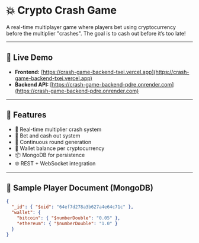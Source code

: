 # 💥 Crypto Crash Game

A real-time multiplayer game where players bet using cryptocurrency before the multiplier "crashes". The goal is to cash out before it’s too late!

---

## 🚀 Live Demo

- **Frontend:** [https://crash-game-backend-txei.vercel.app](https://crash-game-backend-txei.vercel.app)
- **Backend API:** [https://crash-game-backend-pdre.onrender.com](https://crash-game-backend-pdre.onrender.com)

---

## 🧠 Features

- 🎯 Real-time multiplier crash system
- 💸 Bet and cash out system
- 🔁 Continuous round generation
- 💼 Wallet balance per cryptocurrency
- 📦 MongoDB for persistence
- 🌐 REST + WebSocket integration

---

## 🧾 Sample Player Document (MongoDB)

```json
{
  "_id": { "$oid": "64ef7d278a3b627a4e64c71c" },
  "wallet": {
    "bitcoin": { "$numberDouble": "0.05" },
    "ethereum": { "$numberDouble": "1.0" }
  }
}
